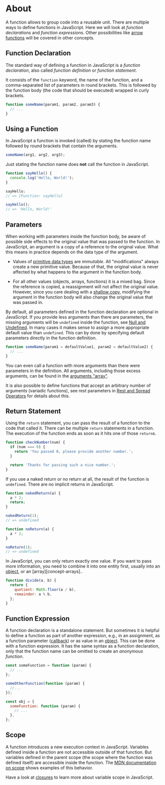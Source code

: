 # About

A function allows to group code into a reusable unit.
There are multiple ways to define functions in JavaScript.
Here we will look at _function declarations_ and _function expressions_.
Other possibilities like [arrow functions][concept-arrow-functions] will be covered in other concepts.

## Function Declaration

The standard way of defining a function in JavaScript is a _function declaration_, also called _function definition_ or _function statement_.

It consists of the `function` keyword, the name of the function, and a comma-separated list of parameters in round brackets.
This is followed by the function body (the code that should be executed) wrapped in curly brackets.

```javascript
function someName(param1, param2, param3) {
  // ...
}
```

## Using a Function

In JavaScript a function is invoked (called) by stating the function name followed by round brackets that contain the arguments.

```javascript
someName(arg1, arg2, arg3);
```

Just stating the function name does **not** call the function in JavaScript.

```javascript
function sayHello() {
  console.log('Hello, World!');
}

sayHello;
// => [Function: sayHello]

sayHello();
// => 'Hello, World!'
```

## Parameters

When working with parameters inside the function body, be aware of possible side effects to the original value that was passed to the function.
In JavaScript, an argument is a copy of a reference to the original value.
What this means in practice depends on the data type of the argument.

- Values of [primitive data types][mdn-primitives] are _immutable_.
  All "modifications" always create a new primitive value.
  Because of that, the original value is never affected by what happens to the argument in the function body.

- For all other values (objects, arrays, functions) it is a mixed bag.
  Since the reference is copied, a reassignment will not affect the original value.
  However, since you care dealing with a [shallow copy][wikipedia-shalllow-copy], modifying the argument in the function body will also change the original value that was passed in.

By default, all parameters defined in the function declaration are optional in JavaScript.
If you provide less arguments than there are parameters, the missing arguments will be `undefined` inside the function, see [Null and Undefined][concept-null-undefined].
In many cases it makes sense to assign a more appropriate default value than `undefined`.
This can by done by specifying default parameters directly in the function definition.

```javascript
function someName(param1 = defaultValue1, param2 = defaultValue2) {
  // ...
}
```

You can even call a function with more arguments than there were parameters in the definition.
All arguments, including those excess arguments, can be found in the [arguments "array"][mdn-arguments-object].

It is also possible to define functions that accept an arbitrary number of arguments (variadic functions), see rest parameters in [Rest and Spread Operators][concept-rest-and-spread] for details about this.

## Return Statement

Using the `return` statement, you can pass the result of a function to the code that called it.
There can be multiple `return` statements in a function.
The execution of the function ends as soon as it hits one of those `return`s.

```javascript
function checkNumber(num) {
  if (num === 0) {
    return 'You passed 0, please provide another number.';
  }

  return 'Thanks for passing such a nice number.';
}
```

If you use a naked return or no return at all, the result of the function is `undefined`.
There are no implicit returns in JavaScript.

```javascript
function nakedReturn(a) {
  a * 2;
  return;
}

nakedReturn(1);
// => undefined

function noReturn(a) {
  a * 2;
}

noReturn(1);
// => undefined
```

In JavaScript, you can only return exactly one value.
If you want to pass more information, you need to combine it into one entity first, usually into an [object][concept-objects], or an [array][concept-arrays]..

```javascript
function divide(a, b) {
  return {
    quotient: Math.floor(a / b),
    remainder: a % b,
  };
}
```

## Function Expression

A function declaration is a standalone statement.
But sometimes it is helpful to define a function as part of another expression, e.g., in an assignment, as a function parameter ([callback][concept-callbacks]) or as value in an [object][concept-objects].
This can be done with a function expression.
It has the same syntax as a function declaration, only that the function name can be omitted to create an _anonymous function_.

```javascript
const someFunction = function (param) {
  // ...
};

someOtherFunction(function (param) {
  //...
});

const obj = {
  someFunction: function (param) {
    // ...
  },
};
```

## Scope

A function introduces a new execution context in JavaScript.
Variables defined inside a function are not accessible outside of that function.
But variables defined in the parent scope (the scope where the function was defined itself) are accessible inside the function.
The [MDN documentation on scope][mdn-scope] shows examples of this behavior.

Have a look at [closures][concept-closures] to learn more about variable scope in JavaScript.

[concept-arrow-functions]: /tracks/javascript/concepts/arrow-functions
[wikipedia-shalllow-copy]: https://en.wikipedia.org/wiki/Object_copying#Shallow_copy
[concept-null-undefined]: /tracks/javascript/concepts/null-undefined
[concept-rest-and-spread]: /tracks/javascript/concepts/rest-and-spread
[concept-objects]: /tracks/javascript/concepts/objects
[concept-callbacks]: /tracks/javascript/concepts/callbacks
[mdn-arguments-object]: https://developer.mozilla.org/en-US/docs/Web/JavaScript/Reference/Functions/arguments
[mdn-primitives]: https://developer.mozilla.org/en-US/docs/Glossary/Primitive
[mdn-scope]: https://developer.mozilla.org/en-US/docs/Glossary/Scope
[concept-closures]: /tracks/javascript/concepts/closures
